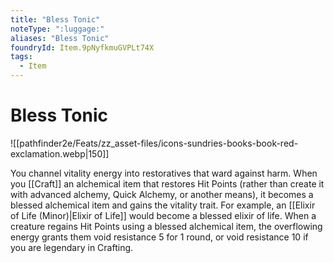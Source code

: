 ```yaml
---
title: "Bless Tonic"
noteType: ":luggage:"
aliases: "Bless Tonic"
foundryId: Item.9pNyfkmuGVPLt74X
tags:
  - Item
---
```


# Bless Tonic
![[pathfinder2e/Feats/zz_asset-files/icons-sundries-books-book-red-exclamation.webp|150]]

You channel vitality energy into restoratives that ward against harm. When you [[Craft]] an alchemical item that restores Hit Points (rather than create it with advanced alchemy, Quick Alchemy, or another means), it becomes a blessed alchemical item and gains the vitality trait. For example, an [[Elixir of Life (Minor)|Elixir of Life]] would become a blessed elixir of life. When a creature regains Hit Points using a blessed alchemical item, the overflowing energy grants them void resistance 5 for 1 round, or void resistance 10 if you are legendary in Crafting.
